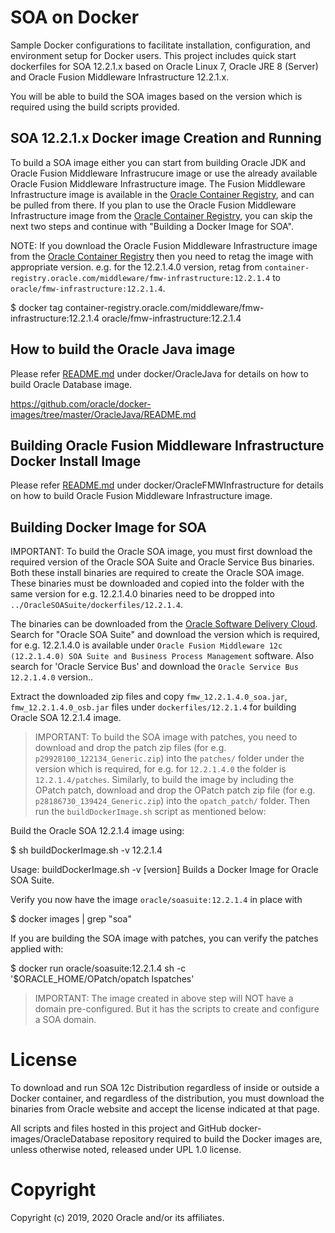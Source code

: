 SOA on Docker
=============

Sample Docker configurations to facilitate installation, configuration, and environment setup for Docker users. This project includes quick start dockerfiles for SOA 12.2.1.x based on Oracle Linux 7, Oracle JRE 8 (Server) and Oracle Fusion Middleware Infrastructure 12.2.1.x.

You will be able to build the SOA images based on the version which is required using the build scripts provided. 

## SOA 12.2.1.x Docker image Creation and Running

To build a SOA image either you can start from building Oracle JDK and Oracle Fusion Middleware Infrastrucure image or use the already available Oracle Fusion Middleware Infrastructure image. The Fusion Middleware Infrastructure image is available in the [Oracle Container Registry](https://container-registry.oracle.com), and can be pulled from there. If you plan to use the Oracle Fusion Middleware Infrastructure image from the [Oracle Container Registry](https://container-registry.oracle.com), you can skip the next two steps and continue with "Building a Docker Image for SOA".

NOTE: If you download the Oracle Fusion Middleware Infrastructure image from the [Oracle Container Registry](https://container-registry.oracle.com) then you need to retag the image with appropriate version. e.g. for the 12.2.1.4.0 version, retag from `container-registry.oracle.com/middleware/fmw-infrastructure:12.2.1.4` to `oracle/fmw-infrastructure:12.2.1.4`.

$ docker tag container-registry.oracle.com/middleware/fmw-infrastructure:12.2.1.4 oracle/fmw-infrastructure:12.2.1.4

## How to build the Oracle Java image

Please refer [README.md](https://github.com/oracle/docker-images/blob/master/OracleJava/README.md) under docker/OracleJava for details on how to build Oracle Database image.

https://github.com/oracle/docker-images/tree/master/OracleJava/README.md


## Building Oracle Fusion Middleware Infrastructure Docker Install Image

Please refer [README.md](https://github.com/oracle/docker-images/blob/master/OracleFMWInfrastructure/README.md) under docker/OracleFMWInfrastructure for details on how to build Oracle Fusion Middleware Infrastructure image.

## Building Docker Image for SOA

IMPORTANT: To build the Oracle SOA image, you must first download the required version of the Oracle SOA Suite and Oracle Service Bus binaries. Both these install binaries are required to create the Oracle SOA image. These binaries must be downloaded and copied into the folder with the same version for e.g. 12.2.1.4.0 binaries need to be dropped into `../OracleSOASuite/dockerfiles/12.2.1.4`. 

The binaries can be downloaded from the [Oracle Software Delivery Cloud](https://edelivery.oracle.com). Search for "Oracle SOA Suite" and download the version which is required, for e.g. 12.2.1.4.0 is available under `Oracle Fusion Middleware 12c (12.2.1.4.0) SOA Suite and Business Process Management` software. Also search for 'Oracle Service Bus' and download the `Oracle Service Bus 12.2.1.4.0` version.. 

Extract the downloaded zip files and copy `fmw_12.2.1.4.0_soa.jar`, `fmw_12.2.1.4.0_osb.jar` files under `dockerfiles/12.2.1.4` for building Oracle SOA 12.2.1.4 image.

>IMPORTANT: To build the SOA image with patches, you need to download and drop the patch zip files (for e.g. `p29928100_122134_Generic.zip`) into the `patches/` folder under the version which is required, for e.g. for `12.2.1.4.0` the folder is `12.2.1.4/patches`. Similarly, to build the image by including the OPatch patch, download and drop the OPatch patch zip file (for e.g. `p28186730_139424_Generic.zip`) into the `opatch_patch/` folder. Then run the `buildDockerImage.sh` script as mentioned below:

Build the Oracle SOA 12.2.1.4 image using:

$ sh buildDockerImage.sh -v 12.2.1.4

   Usage: buildDockerImage.sh -v [version]
   Builds a Docker Image for Oracle SOA Suite.


Verify you now have the image `oracle/soasuite:12.2.1.4` in place with 

$ docker images | grep "soa"

If you are building the SOA image with patches, you can verify the patches applied with:

$ docker run oracle/soasuite:12.2.1.4 sh -c '$ORACLE_HOME/OPatch/opatch lspatches'

>IMPORTANT: The image created in above step will NOT have a domain pre-configured. But it has the scripts to create and configure a SOA domain.

# License

To download and run SOA 12c Distribution regardless of inside or outside a Docker container, and regardless of the distribution, you must download the binaries from Oracle website and accept the license indicated at that page.

All scripts and files hosted in this project and GitHub docker-images/OracleDatabase repository required to build the Docker images are, unless otherwise noted, released under UPL 1.0 license.

# Copyright

Copyright (c) 2019, 2020 Oracle and/or its affiliates.
